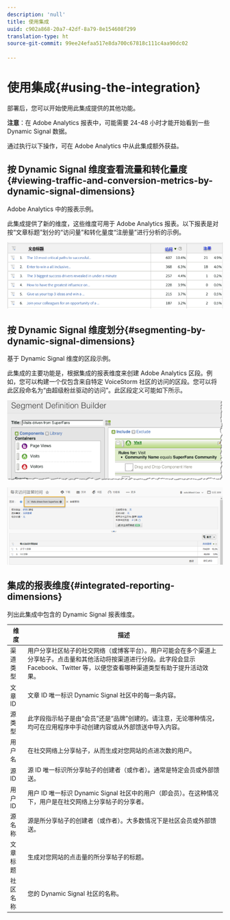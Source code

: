 ```yaml
---
description: 'null'
title: 使用集成
uuid: c902a868-20a7-42df-8a79-8e154608f299
translation-type: ht
source-git-commit: 99ee24efaa517e8da700c67818c111c4aa90dc02

---
```



# 使用集成{#using-the-integration}

部署后，您可以开始使用此集成提供的其他功能。

**注意**：在 Adobe Analytics 报表中，可能需要 24-48 小时才能开始看到一些 Dynamic Signal 数据。

通过执行以下操作，可在 Adobe Analytics 中从此集成额外获益。

## 按 Dynamic Signal 维度查看流量和转化量度{#viewing-traffic-and-conversion-metrics-by-dynamic-signal-dimensions}

Adobe Analytics 中的报表示例。

此集成提供了新的维度，这些维度可用于 Adobe Analytics 报表。以下报表是对按“文章标题”划分的“访问量”和转化量度“注册量”进行分析的示例。

![](assets/examplereport.png)

## 按 Dynamic Signal 维度划分{#segmenting-by-dynamic-signal-dimensions}

基于 Dynamic Signal 维度的区段示例。

此集成的主要功能是，根据集成的报表维度来创建 Adobe Analytics 区段。例如，您可以构建一个仅包含来自特定 VoiceStorm 社区的访问的区段。您可以将此区段命名为“由超级粉丝驱动的访问”。此区段定义可能如下所示。

![](assets/segment1.png)

![](assets/segment2.png)

## 集成的报表维度{#integrated-reporting-dimensions}

列出此集成中包含的 Dynamic Signal 报表维度。

| 维度 | 描述 |
|---|---|
| 渠道类型 | 用户分享社区帖子的社交网络（或博客平台）。用户可能会在多个渠道上分享帖子。点击量和其他活动将按渠道进行分段。此字段会显示 Facebook、Twitter 等，以便您查看哪种渠道类型有助于提升活动效果。 |
| 文章 ID | 文章 ID 唯一标识 Dynamic Signal 社区中的每一条内容。 |
| 源类型 | 此字段指示帖子是由“会员”还是“品牌”创建的。请注意，无论哪种情况，均可在应用程序中手动创建内容或从外部馈送中导入内容。 |
| 用户名 | 在社交网络上分享帖子，从而生成对您网站的点进次数的用户。 |
| 源 ID | 源 ID 唯一标识所分享帖子的创建者（或作者）。通常是特定会员或外部馈送。 |
| 用户 ID | 用户 ID 唯一标识 Dynamic Signal 社区中的用户（即会员）。在这种情况下，用户是在社交网络上分享帖子的分享者。 |
| 源名称 | 源是所分享帖子的创建者（或作者）。大多数情况下是社区会员或外部馈送。 |
| 文章标题 | 生成对您网站的点击量的所分享帖子的标题。 |
| 社区名称 | 您的 Dynamic Signal 社区的名称。 |

